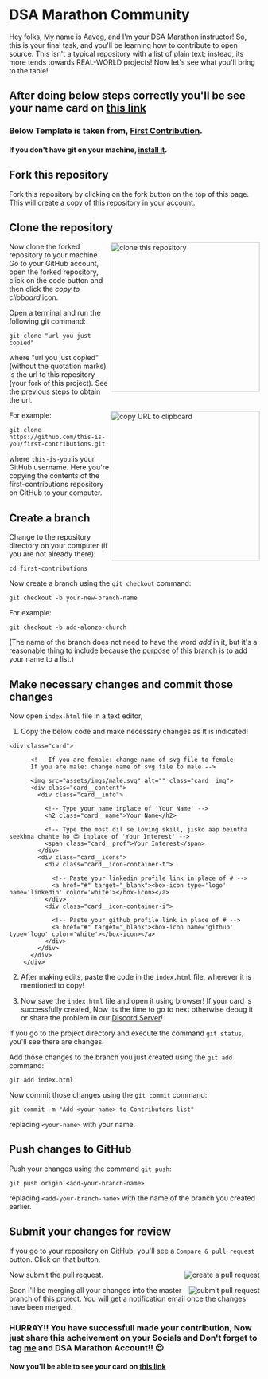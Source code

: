 # DSA Marathon Community

Hey folks, My name is Aaveg, and I'm your DSA Marathon instructor! So, this is your final task, and you'll be learning how to contribute to open source. This isn't a typical repository with a list of plain text; instead, its more tends towards REAL-WORLD projects! Now let's see what you'll bring to the table!

## After doing below steps correctly you'll be see your name card on [this link](https://aaveggupta.github.io/DSA-Marathon/)

### Below Template is taken from, [First Contribution](https://github.com/firstcontributions/first-contributions).


#### If you don't have git on your machine, [install it](https://help.github.com/articles/set-up-git/).

## Fork this repository

Fork this repository by clicking on the fork button on the top of this page.
This will create a copy of this repository in your account.

## Clone the repository

<img align="right" width="300" src="https://firstcontributions.github.io/assets/Readme/clone.png" alt="clone this repository" />

Now clone the forked repository to your machine. Go to your GitHub account, open the forked repository, click on the code button and then click the _copy to clipboard_ icon.

Open a terminal and run the following git command:

```
git clone "url you just copied"
```

where "url you just copied" (without the quotation marks) is the url to this repository (your fork of this project). See the previous steps to obtain the url.

<img align="right" width="300" src="https://firstcontributions.github.io/assets/Readme/copy-to-clipboard.png" alt="copy URL to clipboard" />

For example:

```
git clone https://github.com/this-is-you/first-contributions.git
```

where `this-is-you` is your GitHub username. Here you're copying the contents of the first-contributions repository on GitHub to your computer.

## Create a branch

Change to the repository directory on your computer (if you are not already there):

```
cd first-contributions
```

Now create a branch using the `git checkout` command:

```
git checkout -b your-new-branch-name
```

For example:

```
git checkout -b add-alonzo-church
```

(The name of the branch does not need to have the word _add_ in it, but it's a reasonable thing to include because the purpose of this branch is to add your name to a list.)

## Make necessary changes and commit those changes

Now open `index.html` file in a text editor,

1. Copy the below code and make necessary changes as It is indicated!

```
<div class="card">
      
      <!-- If you are female: change name of svg file to female
      If you are male: change name of svg file to male -->

      <img src="assets/imgs/male.svg" alt="" class="card__img">
      <div class="card__content">
        <div class="card__info">

          <!-- Type your name inplace of 'Your Name' -->
          <h2 class="card__name">Your Name</h2>

          <!-- Type the most dil se loving skill, jisko aap beintha seekhna chahte ho 😍 inplace of 'Your Interest' -->
          <span class="card__prof">Your Interest</span>
        </div>
        <div class="card__icons">
          <div class="card__icon-container-t">

            <!-- Paste your linkedin profile link in place of # -->
            <a href="#" target="_blank"><box-icon type='logo' name='linkedin' color='white'></box-icon></a>
          </div>
          <div class="card__icon-container-i">

            <!-- Paste your github profile link in place of # -->
            <a href="#" target="_blank"><box-icon name='github' type='logo' color='white'></box-icon></a>
          </div>
        </div>
      </div>
    </div>
  ```

  2. After making edits, paste the code in the ```index.html``` file, wherever it is mentioned to copy!

  3. Now save the ```index.html``` file and open it using browser! If your card is successfully created, Now Its the time to go to next otherwise debug it or share the problem in our [Discord Server](https://discord.gg/v6gQVhVG)!

If you go to the project directory and execute the command `git status`, you'll see there are changes.

Add those changes to the branch you just created using the `git add` command:

```
git add index.html
```

Now commit those changes using the `git commit` command:

```
git commit -m "Add <your-name> to Contributors list"
```

replacing `<your-name>` with your name.

## Push changes to GitHub

Push your changes using the command `git push`:

```
git push origin <add-your-branch-name>
```

replacing `<add-your-branch-name>` with the name of the branch you created earlier.

## Submit your changes for review

If you go to your repository on GitHub, you'll see a `Compare & pull request` button. Click on that button.

<img style="float: right;" src="https://firstcontributions.github.io/assets/Readme/compare-and-pull.png" alt="create a pull request" />

Now submit the pull request.

<img style="float: right;" src="https://firstcontributions.github.io/assets/Readme/submit-pull-request.png" alt="submit pull request" />

Soon I'll be merging all your changes into the master branch of this project. You will get a notification email once the changes have been merged.


### HURRAY!! You have successfull made your contribution, Now just share this acheivement on your Socials and Don't forget to tag [me](https://linktr.ee/aaveg) and DSA Marathon Account!! 😍
#### Now  you'll be able to see your card on [this link](https://aaveggupta.github.io/DSA-Marathon/)
